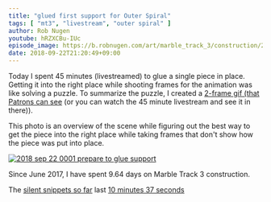 ```yaml
---
title: "glued first support for Outer Spiral"
tags: [ "mt3", "livestream", "outer spiral" ]
author: Rob Nugen
youtube: hRZXCBu-IUc
episode_image: https://b.robnugen.com/art/marble_track_3/construction/2018/2018_sep_22_0007_glued_first_outer_spiral_support.jpg
date: 2018-09-22T21:20:49+09:00
---
```


Today I spent 45 minutes (livestreamed) to glue a single piece in
place.  Getting it into the right place while shooting frames for the
animation was like solving a puzzle.  To summarize the puzzle, I
created a [2-frame gif (that Patrons can see](https://www.patreon.com/posts/21571163) (or you can watch the 45
minute livestream and see it in there)).

This photo is an overview of the scene while figuring out the best way
to get the piece into the right place while taking frames that don't
show how the piece was put into place.

[![2018 sep 22 0001 prepare to glue support](//b.robnugen.com/art/marble_track_3/construction/2018/thumbs/2018_sep_22_0001_prepare_to_glue_support.jpg)](//b.robnugen.com/art/marble_track_3/construction/2018/2018_sep_22_0001_prepare_to_glue_support.jpg)

Since June 2017, I have spent 9.64 days on Marble Track 3 construction.

The [silent snippets so far](https://mt3s.marbletrack3.com/) last [10 minutes 37 seconds](http://www.grun1.com/utils/timeCalc.html?t1=1:08&c1=skeleton%20arrives&t2=1:40&c2=oops%20after%20drawing%20circle%20on%20stage&t3=1:31&c3=attached%20bearing%20to%20stage&t4=2:03&c4=big%20curve%20ball&t5=1:57&c5=look%20at%20me&t6=2:18&c6=after%20catching%20chopstick&mode=0&fs3=1&ft2=1&f3t1=1&f4t0=1&d=:&o1=1&fps=)